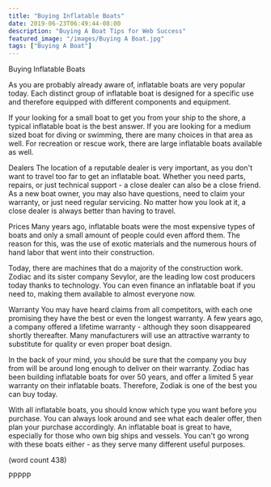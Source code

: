 ```yaml
---
title: "Buying Inflatable Boats"
date: 2019-06-23T06:49:44-08:00
description: "Buying A Boat Tips for Web Success"
featured_image: "/images/Buying A Boat.jpg"
tags: ["Buying A Boat"]
---
```


Buying Inflatable Boats

As you are probably already aware of, inflatable
boats are very popular today.  Each distinct group
of inflatable boat is designed for a specific use
and therefore equipped with different components
and equipment.  

If your looking for a small boat to get you from
your ship to the shore, a typical inflatable boat
is the best answer.  If you are looking for a 
medium sized boat for diving or swimming, there 
are many choices in that area as well.  For recreation
or rescue work, there are large inflatable boats
available as well.

Dealers
The location of a reputable dealer is very important, 
as you don't want to travel too far to get an
inflatable boat.  Whether you need parts, repairs, 
or just technical support - a close dealer can also
be a close friend.  As a new boat owner, you may
also have questions, need to claim your warranty, 
or just need regular servicing.  No matter how
you look at it, a close dealer is always better
than having to travel.

Prices
Many years ago, inflatable boats were the most 
expensive types of boats and only a small amount 
of people could even afford them.  The reason for
this, was the use of exotic materials and the 
numerous hours of hand labor that went into their
construction.

Today, there are machines that do a majority of
the construction work.  Zodiac and its sister 
company Sevylor, are the leading low cost producers
today thanks to technology.  You can even finance
an inflatable boat if you need to, making them
available to almost everyone now.

Warranty
You may have heard claims from all competitors, 
with each one promising they have the best or even
the longest warranty.  A few years ago, a company
offered a lifetime warranty - although they soon
disappeared shortly thereafter.  Many manufacturers
will use an attractive warranty to substitute for
quality or even proper boat design.

In the back of your mind, you should be sure that
the company you buy from will be around long enough
to deliver on their warranty.  Zodiac has been 
building inflatable boats for over 50 years, and 
offer a limited 5 year warranty on their inflatable
boats.  Therefore, Zodiak is one of the best you
can buy today.

With all inflatable boats, you should know which
type you want before you purchase.  You can always
look around and see what each dealer offer, then
plan your purchase accordingly.  An inflatable
boat is great to have, especially for those who
own big ships and vessels.  You can't go wrong with
these boats either - as they serve many different
useful purposes.

(word count 438)

PPPPP
